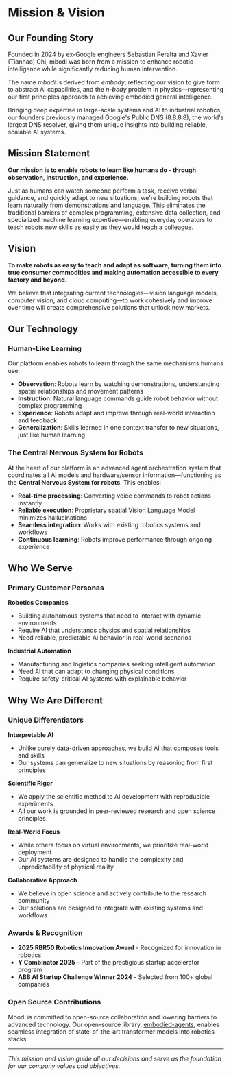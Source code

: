 # Mission & Vision

## Our Founding Story

Founded in 2024 by ex-Google engineers Sebastian Peralta and Xavier (Tianhao) Chi, mbodi was born from a mission to enhance robotic intelligence while significantly reducing human intervention. 

The name *mbodi* is derived from *embody*, reflecting our vision to give form to abstract AI capabilities, and the *n-body* problem in physics—representing our first principles approach to achieving embodied general intelligence. 

Bringing deep expertise in large-scale systems and AI to industrial robotics, our founders previously managed Google's Public DNS (8.8.8.8), the world's largest DNS resolver, giving them unique insights into building reliable, scalable AI systems.

## Mission Statement

**Our mission is to enable robots to learn like humans do - through observation, instruction, and experience.**

Just as humans can watch someone perform a task, receive verbal guidance, and quickly adapt to new situations, we're building robots that learn naturally from demonstrations and language. This eliminates the traditional barriers of complex programming, extensive data collection, and specialized machine learning expertise—enabling everyday operators to teach robots new skills as easily as they would teach a colleague.

## Vision

**To make robots as easy to teach and adapt as software, turning them into true consumer commodities and making automation accessible to every factory and beyond.**

We believe that integrating current technologies—vision language models, computer vision, and cloud computing—to work cohesively and improve over time will create comprehensive solutions that unlock new markets.

## Our Technology

### Human-Like Learning
Our platform enables robots to learn through the same mechanisms humans use:

- **Observation**: Robots learn by watching demonstrations, understanding spatial relationships and movement patterns
- **Instruction**: Natural language commands guide robot behavior without complex programming
- **Experience**: Robots adapt and improve through real-world interaction and feedback
- **Generalization**: Skills learned in one context transfer to new situations, just like human learning

### The Central Nervous System for Robots
At the heart of our platform is an advanced agent orchestration system that coordinates all AI models and hardware/sensor information—functioning as the **Central Nervous System for robots**. This enables:

- **Real-time processing**: Converting voice commands to robot actions instantly
- **Reliable execution**: Proprietary spatial Vision Language Model minimizes hallucinations
- **Seamless integration**: Works with existing robotics systems and workflows
- **Continuous learning**: Robots improve performance through ongoing experience

## Who We Serve

### Primary Customer Personas

**Robotics Companies**
- Building autonomous systems that need to interact with dynamic environments
- Require AI that understands physics and spatial relationships
- Need reliable, predictable AI behavior in real-world scenarios

**Industrial Automation**
- Manufacturing and logistics companies seeking intelligent automation
- Need AI that can adapt to changing physical conditions
- Require safety-critical AI systems with explainable behavior


## Why We Are Different

### Unique Differentiators

**Interpretable AI**
- Unlike purely data-driven approaches, we build AI that composes tools and skills
- Our systems can generalize to new situations by reasoning from first principles

**Scientific Rigor**
- We apply the scientific method to AI development with reproducible experiments
- All our work is grounded in peer-reviewed research and open science principles

**Real-World Focus**
- While others focus on virtual environments, we prioritize real-world deployment
- Our AI systems are designed to handle the complexity and unpredictability of physical reality

**Collaborative Approach**
- We believe in open science and actively contribute to the research community
- Our solutions are designed to integrate with existing systems and workflows



### Awards & Recognition
- **2025 RBR50 Robotics Innovation Award** - Recognized for innovation in robotics
- **Y Combinator 2025** - Part of the prestigious startup accelerator program
- **ABB AI Startup Challenge Winner 2024** - Selected from 100+ global companies

### Open Source Contributions
Mbodi is committed to open-source collaboration and lowering barriers to advanced technology. Our open-source library, [embodied-agents](https://github.com/mbodiai/embodied-agents), enables seamless integration of state-of-the-art transformer models into robotics stacks.

---

*This mission and vision guide all our decisions and serve as the foundation for our company values and objectives.*
